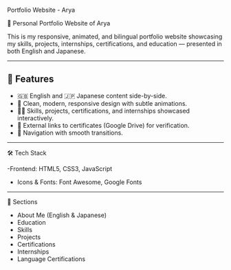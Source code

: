 Portfolio Website - Arya

🎨 Personal Portfolio Website of Arya

This is my responsive, animated, and bilingual portfolio website showcasing my skills, projects, internships, certifications, and education — presented in both English and Japanese.  

---

## 🌟 Features
- 🇬🇧 English and 🇯🇵 Japanese content side-by-side.
- 🌸 Clean, modern, responsive design with subtle animations.
- 👩‍💻 Skills, projects, certifications, and internships showcased interactively.
- 🔗 External links to certificates (Google Drive) for verification.
- 🚀 Navigation with smooth transitions.

---

 🛠️ Tech Stack

-Frontend: HTML5, CSS3, JavaScript
- Icons & Fonts: Font Awesome, Google Fonts

---

 📝 Sections

- About Me (English & Japanese)
- Education
- Skills
- Projects
- Certifications
- Internships
- Language Certifications
